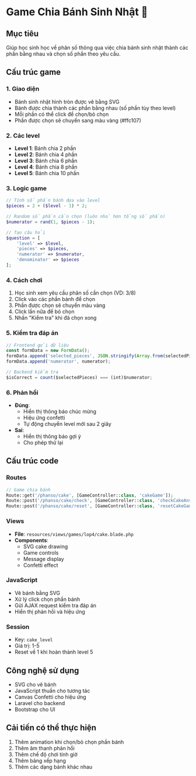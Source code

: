 # Game Chia Bánh Sinh Nhật 🎂

## Mục tiêu
Giúp học sinh học về phân số thông qua việc chia bánh sinh nhật thành các phần bằng nhau và chọn số phần theo yêu cầu.

## Cấu trúc game

### 1. Giao diện
- Bánh sinh nhật hình tròn được vẽ bằng SVG
- Bánh được chia thành các phần bằng nhau (số phần tùy theo level)
- Mỗi phần có thể click để chọn/bỏ chọn
- Phần được chọn sẽ chuyển sang màu vàng (#ffc107)

### 2. Các level
- **Level 1**: Bánh chia 2 phần
- **Level 2**: Bánh chia 4 phần
- **Level 3**: Bánh chia 6 phần
- **Level 4**: Bánh chia 8 phần
- **Level 5**: Bánh chia 10 phần

### 3. Logic game
```php
// Tính số phần bánh dựa vào level
$pieces = 2 + ($level - 1) * 2;

// Random số phần cần chọn (luôn nhỏ hơn tổng số phần)
$numerator = rand(1, $pieces - 1);

// Tạo câu hỏi
$question = [
    'level' => $level,
    'pieces' => $pieces,
    'numerator' => $numerator,
    'denominator' => $pieces
];
```

### 4. Cách chơi
1. Học sinh xem yêu cầu phân số cần chọn (VD: 3/8)
2. Click vào các phần bánh để chọn
3. Phần được chọn sẽ chuyển màu vàng
4. Click lần nữa để bỏ chọn
5. Nhấn "Kiểm tra" khi đã chọn xong

### 5. Kiểm tra đáp án
```javascript
// Frontend gửi dữ liệu
const formData = new FormData();
formData.append('selected_pieces', JSON.stringify(Array.from(selectedPieces)));
formData.append('numerator', numerator);

// Backend kiểm tra
$isCorrect = count($selectedPieces) === (int)$numerator;
```

### 6. Phản hồi
- **Đúng**: 
  - Hiển thị thông báo chúc mừng
  - Hiệu ứng confetti
  - Tự động chuyển level mới sau 2 giây
- **Sai**: 
  - Hiển thị thông báo gợi ý
  - Cho phép thử lại

## Cấu trúc code

### Routes
```php
// Game chia bánh
Route::get('/phanso/cake', [GameController::class, 'cakeGame']);
Route::post('/phanso/cake/check', [GameController::class, 'checkCakeAnswer']);
Route::post('/phanso/cake/reset', [GameController::class, 'resetCakeGame']);
```

### Views
- **File**: `resources/views/games/lop4/cake.blade.php`
- **Components**:
  - SVG cake drawing
  - Game controls
  - Message display
  - Confetti effect

### JavaScript
- Vẽ bánh bằng SVG
- Xử lý click chọn phần bánh
- Gửi AJAX request kiểm tra đáp án
- Hiển thị phản hồi và hiệu ứng

### Session
- Key: `cake_level`
- Giá trị: 1-5
- Reset về 1 khi hoàn thành level 5

## Công nghệ sử dụng
- SVG cho vẽ bánh
- JavaScript thuần cho tương tác
- Canvas Confetti cho hiệu ứng
- Laravel cho backend
- Bootstrap cho UI

## Cải tiến có thể thực hiện
1. Thêm animation khi chọn/bỏ chọn phần bánh
2. Thêm âm thanh phản hồi
3. Thêm chế độ chơi tính giờ
4. Thêm bảng xếp hạng
5. Thêm các dạng bánh khác nhau 